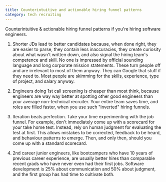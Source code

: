 ```yaml
---
title: Counterintuitive and actionable hiring funnel patterns
category: tech recruiting
---
```


Counterintuitive & actionable hiring funnel patterns if you're hiring software engineers.

1. Shorter JDs lead to better candidates because, when done right, they are easier to parse, they contain less inaccuracies, they create curiosity about what wasn't written down, and also signal the hiring team's competence and skill. No one is impressed by official sounding language and long corporate mission statements. These turn people off and are irrelevant to most of them anyway. They can Google that stuff if they need to. Most people are skimming for the skills, experience, type of project, and salary anyway.

2. Engineers doing 1st call screening is cheaper than most think, because engineers are way way better at spotting other good engineers than your average non-technical recruiter. Your entire team saves time, and roles are filled faster, when you use such "inverted" hiring funnels.

3. Iteration beats perfection. Take your time experimenting with the job funnel. For example, don't immediately come up with a scorecard for your take home test. Instead, rely on human judgment for evaluating the test at first. This allows mistakes to be corrected, feedback to be heard, and behaviour patterns to emerge. Then, and only then, should you come up with a standard scorecard.

4. 2nd career junior engineers, like bootcampers who have 10 years of previous career experience, are usually better hires than comparable recent grads who have never even had their first jobs. Software development is 25% about communication and 50% about judgment, and the first group has had time to cultivate both.